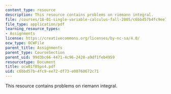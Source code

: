 ```yaml
---
content_type: resource
description: This resource contains problems on riemann integral.
file: /courses/18-01-single-variable-calculus-fall-2005/c6bbd57b4fc9ee72df73e00760672c71_ocw01f05ps4.pdf
file_type: application/pdf
learning_resource_types:
- Assignments
license: https://creativecommons.org/licenses/by-nc-sa/4.0/
ocw_type: OCWFile
parent_title: Assignments
parent_type: CourseSection
parent_uid: 99d3bc66-4471-4c96-2420-a9df1feb4959
resourcetype: Document
title: ocw01f05ps4.pdf
uid: c6bbd57b-4fc9-ee72-df73-e00760672c71
---
```

This resource contains problems on riemann integral.